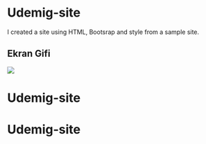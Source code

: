 <h1>Udemig-site</h1>

I created a site using HTML, Bootsrap and style from a sample site.

<h2>Ekran Gifi</h2>

![](ekran.gif)

# Udemig-site

# Udemig-site
